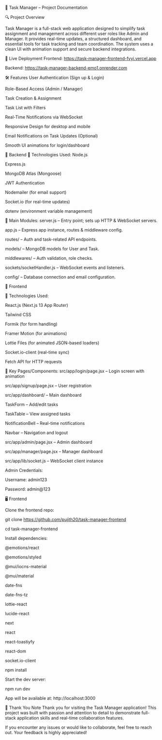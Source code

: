 📝 Task Manager – Project Documentation



🔍 Project Overview

Task Manager is a full-stack web application designed to simplify task assignment and management across different user roles like Admin and Manager. It provides real-time updates, a structured dashboard, and essential tools for task tracking and team coordination. The system uses a clean UI with animation support and secure backend integrations.

🚀 Live Deployment
Frontend: https://task-manager-frontend-fvyi.vercel.app

Backend: https://task-manager-backend-emo1.onrender.com

🛠️ Features
User Authentication (Sign up & Login)

Role-Based Access (Admin / Manager)

Task Creation & Assignment

Task List with Filters

Real-Time Notifications via WebSocket

Responsive Design for desktop and mobile

Email Notifications on Task Updates (Optional)

Smooth UI animations for login/dashboard

🧠 Backend
📌 Technologies Used:
Node.js

Express.js

MongoDB Atlas (Mongoose)

JWT Authentication

Nodemailer (for email support)

Socket.io (for real-time updates)

dotenv (environment variable management)

🧩 Main Modules:
server.js – Entry point; sets up HTTP & WebSocket servers.

app.js – Express app instance, routes & middleware config.

routes/ – Auth and task-related API endpoints.

models/ – MongoDB models for User and Task.

middlewares/ – Auth validation, role checks.

sockets/socketHandler.js – WebSocket events and listeners.

config/ – Database connection and email configuration.

🎨 Frontend

📌 Technologies Used:

React.js (Next.js 13 App Router)

Tailwind CSS

Formik (for form handling)

Framer Motion (for animations)

Lottie Files (for animated JSON-based loaders)

Socket.io-client (real-time sync)

Fetch API for HTTP requests

🧩 Key Pages/Components:
src/app/login/page.jsx – Login screen with animation

src/app/signup/page.jsx – User registration

src/app/dashboard/ – Main dashboard

TaskForm – Add/edit tasks

TaskTable – View assigned tasks

NotificationBell – Real-time notifications

Navbar – Navigation and logout

src/app/admin/page.jsx – Admin dashboard

src/app/manager/page.jsx – Manager dashboard

src/app/lib/socket.js – WebSocket client instance

Admin Credentials:

Username: admin123

Password: admin@123


🖥️ Frontend

Clone the frontend repo:

git clone https://github.com/pujith20/task-manager-frontend

cd task-manager-frontend

Install dependencies:

@emotions/react

@emotions/styled

@mui/iocns-material

@mui/material

date-fns

date-fns-tz

lottie-react

lucide-react

next

react

react-toastiyfy

react-dom

socket.io-client

npm install


Start the dev server:

npm run dev

App will be available at: http://localhost:3000



🙏 Thank You Note
Thank you for visiting the Task Manager application!
This project was built with passion and attention to detail to demonstrate full-stack application skills and real-time collaboration features.

If you encounter any issues or would like to collaborate, feel free to reach out. Your feedback is highly appreciated!
